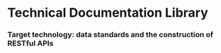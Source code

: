 # Technical Documentation Library
### Target technology: data standards and the construction of RESTful APIs

